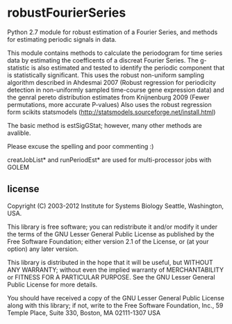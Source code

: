 robustFourierSeries
===================

Python 2.7 module for robust estimation of a Fourier Series, and methods for estimating periodic signals in data.


This module contains methods to calculate
the periodogram for time series data by
estimating the coefficents of a discreat 
Fourier Series.  The g-statistic is also
estimated and tested to identify the periodic 
component that is statistically significant.
This uses the robust non-uniform sampling 
algorithm described in Ahdesmai 2007
(Robust regression for periodicity detection in non-uniformly 
sampled time-course gene expression data) 
and the genral pereto distribution estimates
from Knijnenburg 2009
(Fewer permutations, more accurate P-values)
Also uses the robust regression form 
scikits statsmodels
(http://statsmodels.sourceforge.net/install.html)

The basic method is estSigGStat; however,
many other methods are avalible.

Please excuse the spelling and poor commenting :)

creatJobList* and runPeriodEst* are used for multi-processor jobs with GOLEM

license
-------------------

Copyright (C) 2003-2012 Institute for Systems Biology
		     Seattle, Washington, USA.

This library is free software; you can redistribute it and/or
modify it under the terms of the GNU Lesser General Public
License as published by the Free Software Foundation; either
version 2.1 of the License, or (at your option) any later version.

This library is distributed in the hope that it will be useful,
but WITHOUT ANY WARRANTY; without even the implied warranty of
MERCHANTABILITY or FITNESS FOR A PARTICULAR PURPOSE.  See the GNU
Lesser General Public License for more details.

You should have received a copy of the GNU Lesser General Public
License along with this library; if not, write to the Free Software
Foundation, Inc., 59 Temple Place, Suite 330, Boston, MA 02111-1307  USA

